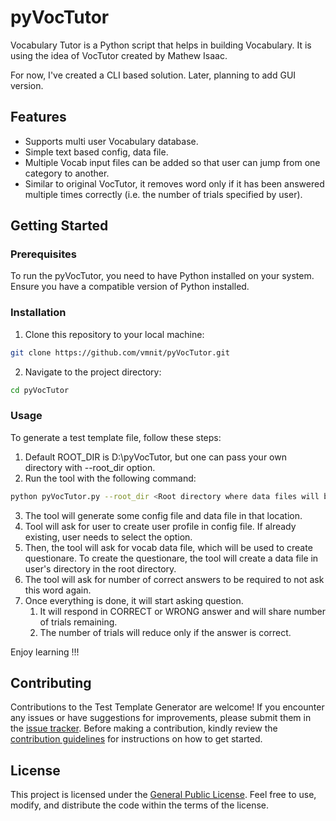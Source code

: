 # pyVocTutor
Vocabulary Tutor is a Python script that helps in building Vocabulary.
It is using the idea of VocTutor created by Mathew Isaac. 

For now, I've created a CLI based solution. Later, planning to add GUI version. 

## Features

- Supports multi user Vocabulary database.
- Simple text based config, data file.
- Multiple Vocab input files can be added so that user can jump from one category to another.
- Similar to original VocTutor, it removes word only if it has been answered multiple times correctly (i.e. the number of trials specified by user).

## Getting Started

### Prerequisites

To run the pyVocTutor, you need to have Python installed on your system. Ensure you have a compatible version of Python installed.

### Installation

1. Clone this repository to your local machine:

```bash
git clone https://github.com/vmnit/pyVocTutor.git
```

2. Navigate to the project directory:
```bash
cd pyVocTutor
```

### Usage
To generate a test template file, follow these steps:
1. Default ROOT_DIR is D:\pyVocTutor, but one can pass your own directory with --root_dir option.
2. Run the tool with the following command:
```bash
python pyVocTutor.py --root_dir <Root directory where data files will be stored>
```
3. The tool will generate some config file and data file in that location.
4. Tool will ask for user to create user profile in config file. If already existing, user needs to select the option.
5. Then, the tool will ask for vocab data file, which will be used to create questionare. 
To create the questionare, the tool will create a data file in user's directory in the root directory.
6. The tool will ask for number of correct answers to be required to not ask this word again.
7. Once everything is done, it will start asking question.
   1. It will respond in CORRECT or WRONG answer and will share number of trials remaining.
   2. The number of trials will reduce only if the answer is correct.

Enjoy learning !!!

## Contributing
Contributions to the Test Template Generator are welcome! If you encounter any issues or have suggestions for improvements, please submit them in the [issue tracker](https://github.com/vmnit/pyVocTutor/issues).
Before making a contribution, kindly review the [contribution guidelines](CONTRIBUTING.md) for instructions on how to get started.

## License
This project is licensed under the [General Public License](License). Feel free to use, modify, and distribute the code within the terms of the license.
